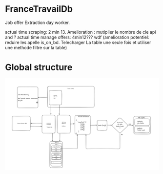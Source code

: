 # FranceTravailDb

Job offer Extraction day worker.


actual time scraping:           2 min 13. Amelioration : mutiplier le nombre de cle api and ?
actual time manage offers:      4min12??? wdf (amelioration potentiel: reduire les apelle is_on_bd. Telecharger La table une seule fois et utiliser une methode filtre sur la table)

# Global structure

![Alt text](/doc/general_structure.png)